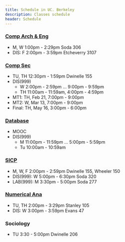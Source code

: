 ```yaml
---
title: Schedule in UC. Berkeley
description: Classes schedule
header: Schedule
---
```


### [Comp Arch & Eng](https://classes.berkeley.edu/content/2019-spring-compsci-152-001-lec-001)

+ M, W 1:00pm - 2:29pm Soda 306
+ DIS: F 2:00pm - 3:59pm Etcheverry 3107

### [Comp Sec](https://classes.berkeley.edu/content/2019-spring-compsci-161-001-lec-001)

+ TU, TH 12:30pm - 1:59pm Dwinelle 155
+ DIS(999)
  + W 2:00pm - 2:59pm ... 9:00pm - 9:59pm  
  + TH 11:00am - 11:59am, 4:00pm - 4:59pm
+ MT1: TH, Feb 21, 7:00pm - 9:00pm
+ MT2: W, Mar 13, 7:00pm - 9:00pm
+ Final: TH, May 16, 3:00pm - 6:00pm

### [Database](https://classes.berkeley.edu/content/2019-spring-compsci-w186-001-wbl-001)

+ MOOC
+ DIS(999)
  + M 11:00pm - 11:59pm ... 5:00pm - 5:59pm
  + Tu 10:00am - 10:59am

### [SICP](https://classes.berkeley.edu/content/2019-spring-compsci-61a-001-lec-001)

+ M, W, F 2:00pm - 2:59pm Dwinelle 155, Wheeler 150
+ DIS(999): W 5:00pm - 6:30pm Soda 320
+ LAB(999): M 3:30pm - 5:00pm Soda 277

### [Numerical Ana](https://classes.berkeley.edu/content/2019-spring-math-128a-001-lec-001)

+ TU, TH 2:00pm - 3:29pm Stanley 105
+ DIS: W 3:00pm - 3:59pm Evans 47

### Sociology

+ TU 3:30 - 5:00pm Dwinelle 206
